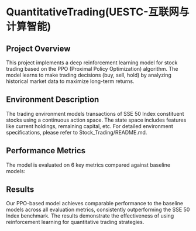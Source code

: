 # QuantitativeTrading(UESTC-互联网与计算智能)


## Project Overview

This project implements a deep reinforcement learning model for stock trading based on the PPO (Proximal Policy Optimization) algorithm. The model learns to make trading decisions (buy, sell, hold) by analyzing historical market data to maximize long-term returns.

## Environment Description 

The trading environment models transactions of SSE 50 Index constituent stocks using a continuous action space. The state space includes features like current holdings, remaining capital, etc. For detailed environment specifications, please refer to Stock_Trading/README.md.

## Performance Metrics

The model is evaluated on 6 key metrics compared against baseline models:


## Results

Our PPO-based model achieves comparable performance to the baseline models across all evaluation metrics, consistently outperforming the SSE 50 Index benchmark. The results demonstrate the effectiveness of using reinforcement learning for quantitative trading strategies.





